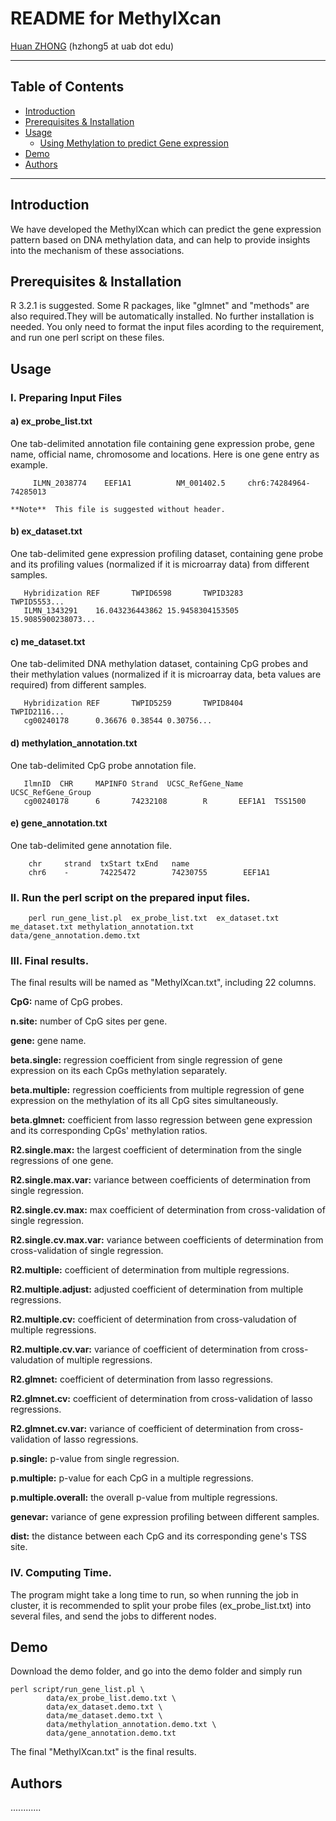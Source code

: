 README for MethylXcan
===============

[Huan ZHONG](https://github.com/dorothyzh/) \(hzhong5 at uab dot edu\)

* * *

Table of Contents
-----------------
* [Introduction](#introduction)
* [Prerequisites & Installation](#compilation)
* [Usage](#usage)
    * [Using Methylation to predict Gene expression](#built)
* [Demo](#demo)
* [Authors](#authors)

* * *

## <a name="introduction"></a> Introduction
We have developed the MethylXcan which can predict the gene expression pattern based on DNA methylation data, and can help to provide insights into the mechanism of these associations.

## <a name="compilation"></a> Prerequisites & Installation
R 3.2.1 is suggested. Some R packages, like "glmnet" and "methods" are also required.They will be automatically installed.
No further installation is needed. You only need to format the input files acording to the requirement, and run one perl script on these files.

## <a name="usage"></a> Usage

### I. Preparing Input Files

#### a) ex_probe_list.txt
   One tab-delimited annotation file containing gene expression probe, gene name, official name, chromosome and locations. Here is one gene entry as example.

        
         ILMN_2038774    EEF1A1          NM_001402.5     chr6:74284964-74285013
       
    **Note**  This file is suggested without header.

#### b) ex_dataset.txt 
   One tab-delimited gene expression profiling dataset, containing gene probe and its profiling values (normalized if it is microarray data) from different samples.
       
       Hybridization REF       TWPID6598       TWPID3283       TWPID5553...
       ILMN_1343291    16.043236443862 15.9458304153505        15.9085900238073...
       
   
       

#### c) me_dataset.txt 
   One tab-delimited DNA methylation dataset, containing CpG probes and their methylation values (normalized if it is microarray data, beta values are required) from different samples.
       
       Hybridization REF       TWPID5259       TWPID8404       TWPID2116...
       cg00240178      0.36676 0.38544 0.30756...
       
   
       

#### d) methylation_annotation.txt
   One tab-delimited CpG probe annotation file.
   
       IlmnID  CHR     MAPINFO Strand  UCSC_RefGene_Name       UCSC_RefGene_Group
       cg00240178      6       74232108        R       EEF1A1  TSS1500
       
#### e) gene_annotation.txt
   One tab-delimited gene annotation file.
   
        chr     strand  txStart txEnd   name
        chr6    -       74225472        74230755        EEF1A1


### II. Run the perl script on the prepared input files.
      
        perl run_gene_list.pl  ex_probe_list.txt  ex_dataset.txt  me_dataset.txt methylation_annotation.txt  data/gene_annotation.demo.txt

### III.  Final results.
   The final results will be named as "MethylXcan.txt", including 22 columns.


__CpG:__ name of CpG probes.  

__n.site:__ number of CpG sites per gene.


__gene:__ gene name.

__beta.single:__  regression coefficient from single regression of gene expression on its each CpGs methylation separately.

__beta.multiple:__ regression coefficients from multiple regression of gene expression on the methylation of its all CpG sites simultaneously. 

__beta.glmnet:__ coefficient from lasso regression between gene expression and its corresponding CpGs' methylation ratios.

__R2.single.max:__  the largest coefficient of determination from the single regressions of one gene.

__R2.single.max.var:__ variance between coefficients of determination from single regression.

__R2.single.cv.max:__ max coefficient of determination from cross-validation of single regression.

__R2.single.cv.max.var:__ variance between coefficients of determination from cross-validation of single regression.

__R2.multiple:__ coefficient of determination from multiple regressions.

__R2.multiple.adjust:__ adjusted coefficient of determination from multiple regressions.

__R2.multiple.cv:__ coefficient of determination from cross-valudation of multiple regressions.

__R2.multiple.cv.var:__ variance of coefficient of determination from cross-valudation of multiple regressions.

__R2.glmnet:__ coefficient of determination from lasso regressions.

__R2.glmnet.cv:__ coefficient of determination from cross-validation of lasso regressions.

__R2.glmnet.cv.var:__ variance of coefficient of determination from cross-validation of lasso regressions.

__p.single:__ p-value from single regression.

__p.multiple:__ p-value for each CpG in a multiple regressions.

__p.multiple.overall:__ the overall p-value from multiple regressions.

__genevar:__ variance of gene expression profiling between different samples.

__dist:__ the distance between each CpG and its corresponding gene's TSS site.


### IV. Computing Time.
The program might take a long time to run, so when running the job in cluster, it is recommended to split your probe files (ex_probe_list.txt) into several files, and send the jobs to different nodes. 



## <a name="demo"></a> Demo

Download the demo folder, and go into the demo folder and simply run 
   
    perl script/run_gene_list.pl \
            data/ex_probe_list.demo.txt \
            data/ex_dataset.demo.txt \
            data/me_dataset.demo.txt \
            data/methylation_annotation.demo.txt \
            data/gene_annotation.demo.txt

The final "MethylXcan.txt" is the final results.


            
## <a name="authors"></a> Authors
............

